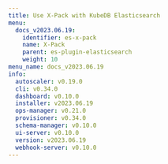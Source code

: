 ```yaml
---
title: Use X-Pack with KubeDB Elasticsearch
menu:
  docs_v2023.06.19:
    identifier: es-x-pack
    name: X-Pack
    parent: es-plugin-elasticsearch
    weight: 10
menu_name: docs_v2023.06.19
info:
  autoscaler: v0.19.0
  cli: v0.34.0
  dashboard: v0.10.0
  installer: v2023.06.19
  ops-manager: v0.21.0
  provisioner: v0.34.0
  schema-manager: v0.10.0
  ui-server: v0.10.0
  version: v2023.06.19
  webhook-server: v0.10.0
---
```


